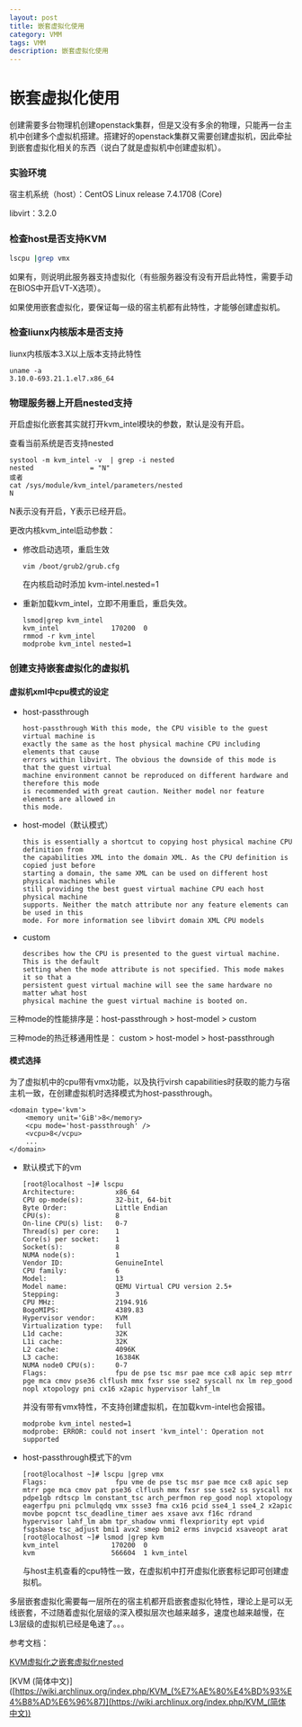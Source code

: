 ```yaml
---
layout: post
title: 嵌套虚拟化使用
category: VMM
tags: VMM
description: 嵌套虚拟化使用
---
```

#  嵌套虚拟化使用

创建需要多台物理机创建openstack集群，但是又没有多余的物理，只能再一台主机中创建多个虚拟机搭建。搭建好的openstack集群又需要创建虚拟机，因此牵扯到嵌套虚拟化相关的东西（说白了就是虚拟机中创建虚拟机）。

### 实验环境

宿主机系统（host）：CentOS Linux release 7.4.1708 (Core)

libvirt：3.2.0

### 检查host是否支持KVM

```sh
lscpu |grep vmx
```

如果有，则说明此服务器支持虚拟化（有些服务器没有没有开启此特性，需要手动在BIOS中开启VT-X选项）。

如果使用嵌套虚拟化，要保证每一级的宿主机都有此特性，才能够创建虚拟机。

### 检查liunx内核版本是否支持

liunx内核版本3.X以上版本支持此特性

```
uname -a
3.10.0-693.21.1.el7.x86_64
```

### 物理服务器上开启nested支持

开启虚拟化嵌套其实就打开kvm_intel模块的参数，默认是没有开启。

查看当前系统是否支持nested

```
systool -m kvm_intel -v  | grep -i nested
nested              = "N"
或者
cat /sys/module/kvm_intel/parameters/nested
N
```

N表示没有开启，Y表示已经开启。

更改内核kvm_intel启动参数：

- 修改启动选项，重启生效

  ```
  vim /boot/grub2/grub.cfg
  ```

  在内核启动时添加 kvm-intel.nested=1

- 重新加载kvm_intel，立即不用重启，重启失效。

  ```
  lsmod|grep kvm_intel
  kvm_intel             170200  0 
  rmmod -r kvm_intel
  modprobe kvm_intel nested=1
  ```


### 创建支持嵌套虚拟化的虚拟机

#### 虚拟机xml中cpu模式的设定

- host-passthrough

  ```
  host-passthrough With this mode, the CPU visible to the guest virtual machine is 
  exactly the same as the host physical machine CPU including elements that cause 
  errors within libvirt. The obvious the downside of this mode is that the guest virtual 
  machine environment cannot be reproduced on different hardware and therefore this mode
  is recommended with great caution. Neither model nor feature elements are allowed in
  this mode.
  ```

- host-model（默认模式）

  ```
  this is essentially a shortcut to copying host physical machine CPU definition from 
  the capabilities XML into the domain XML. As the CPU definition is copied just before
  starting a domain, the same XML can be used on different host physical machines while
  still providing the best guest virtual machine CPU each host physical machine 
  supports. Neither the match attribute nor any feature elements can be used in this
  mode. For more information see libvirt domain XML CPU models
  ```

- custom

  ```
  describes how the CPU is presented to the guest virtual machine. This is the default 
  setting when the mode attribute is not specified. This mode makes it so that a 
  persistent guest virtual machine will see the same hardware no matter what host 
  physical machine the guest virtual machine is booted on.
  ```

三种mode的性能排序是：host-passthrough > host-model > custom

三种mode的热迁移通用性是： custom > host-model > host-passthrough

#### 模式选择

为了虚拟机中的cpu带有vmx功能，以及执行virsh capabilities时获取的能力与宿主机一致，在创建虚拟机时选择模式为host-passthrough。

```
<domain type='kvm'>
    <memory unit='GiB'>8</memory>
    <cpu mode='host-passthrough' />
    <vcpu>8</vcpu>
    ...
</domain>
```

- 默认模式下的vm

  ```
  [root@localhost ~]# lscpu 
  Architecture:          x86_64
  CPU op-mode(s):        32-bit, 64-bit
  Byte Order:            Little Endian
  CPU(s):                8
  On-line CPU(s) list:   0-7
  Thread(s) per core:    1
  Core(s) per socket:    1
  Socket(s):             8
  NUMA node(s):          1
  Vendor ID:             GenuineIntel
  CPU family:            6
  Model:                 13
  Model name:            QEMU Virtual CPU version 2.5+
  Stepping:              3
  CPU MHz:               2194.916
  BogoMIPS:              4389.83
  Hypervisor vendor:     KVM
  Virtualization type:   full
  L1d cache:             32K
  L1i cache:             32K
  L2 cache:              4096K
  L3 cache:              16384K
  NUMA node0 CPU(s):     0-7
  Flags:                 fpu de pse tsc msr pae mce cx8 apic sep mtrr pge mca cmov pse36 clflush mmx fxsr sse sse2 syscall nx lm rep_good nopl xtopology pni cx16 x2apic hypervisor lahf_lm
  ```

  并没有带有vmx特性，不支持创建虚拟机，在加载kvm-intel也会报错。

  ```
  modprobe kvm_intel nested=1
  modprobe: ERROR: could not insert 'kvm_intel': Operation not supported
  ```

- host-passthrough模式下的vm

  ```
  [root@localhost ~]# lscpu |grep vmx
  Flags:                 fpu vme de pse tsc msr pae mce cx8 apic sep mtrr pge mca cmov pat pse36 clflush mmx fxsr sse sse2 ss syscall nx pdpe1gb rdtscp lm constant_tsc arch_perfmon rep_good nopl xtopology eagerfpu pni pclmulqdq vmx ssse3 fma cx16 pcid sse4_1 sse4_2 x2apic movbe popcnt tsc_deadline_timer aes xsave avx f16c rdrand hypervisor lahf_lm abm tpr_shadow vnmi flexpriority ept vpid fsgsbase tsc_adjust bmi1 avx2 smep bmi2 erms invpcid xsaveopt arat
  [root@localhost ~]# lsmod |grep kvm
  kvm_intel             170200  0 
  kvm                   566604  1 kvm_intel
  ```

  与host主机查看的cpu特性一致，在虚拟机中打开虚拟化嵌套标记即可创建虚拟机。



多层嵌套虚拟化需要每一层所在的宿主机都开启嵌套虚拟化特性，理论上是可以无线嵌套，不过随着虚拟化层级的深入模拟层次也越来越多，速度也越来越慢，在L3层级的虚拟机已经是龟速了。。。



参考文档：

[KVM虚拟化之嵌套虚拟化nested](<https://www.linuxidc.com/Linux/2015-05/117026.htm>)

[KVM (简体中文)]([https://wiki.archlinux.org/index.php/KVM_(%E7%AE%80%E4%BD%93%E4%B8%AD%E6%96%87)](https://wiki.archlinux.org/index.php/KVM_(简体中文))